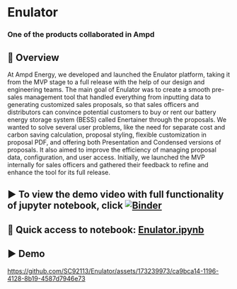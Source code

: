 # Enulator
### One of the products collaborated in Ampd

## 📌 Overview
At Ampd Energy, we developed and launched the Enulator platform, taking it from the MVP stage to a full release with the help of our design and engineering teams. The main goal of Enulator was to create a smooth pre-sales management tool that handled everything from inputting data to generating customized sales proposals, so that sales officers and distributors can convince potential customers to buy or rent our battery energy storage system (BESS) called Enertainer through the proposals. We wanted to solve several user problems, like the need for separate cost and carbon saving calculation, proposal styling, flexible customization in proposal PDF, and offering both Presentation and Condensed versions of proposals. It also aimed to improve the efficiency of managing proposal data, configuration, and user access. Initially, we launched the MVP internally for sales officers and gathered their feedback to refine and enhance the tool for its full release.

## ▶ To view the demo video with full functionality of jupyter notebook, click [![Binder](https://mybinder.org/badge_logo.svg)](https://mybinder.org/v2/gh/SC92113/Enulator/HEAD)

## 📕 Quick access to notebook: [Enulator.ipynb](https://github.com/SC92113/Enulator/blob/6b5bc923b22e0ac432ec49ae8d36dd9b43d3eb3b/Enulator.ipynb)

## ▶ Demo
https://github.com/SC92113/Enulator/assets/173239973/ca9bca14-1196-4128-8b19-4587d7946e73
